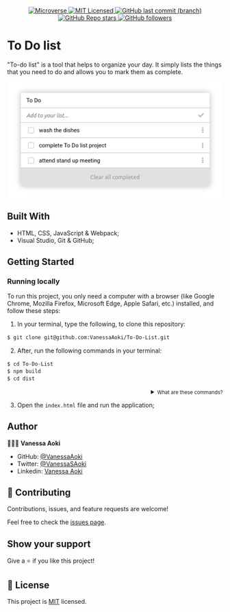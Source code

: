 <p align="center">
  <a href="https://www.microverse.org/">
    <img alt="Microverse" src="https://img.shields.io/badge/-Microverse-blueviolet?style=flat-square">
  </a>
  <a href="https://github.com/VanessaAoki/To-Do-List/blob/main/LICENSE">
    <img alt="MIT Licensed" src="https://img.shields.io/github/license/VanessaAoki/To-Do-List?style=flat-square">
  </a>
  <a href="https://github.com/VanessaAoki/To-Do-List">
    <img alt="GitHub last commit (branch)" src="https://img.shields.io/github/last-commit/VanessaAoki/To-Do-List/main?color=blue&style=flat-square">
  </a>
  <a href="https://github.com/VanessaAoki/To-Do-List">
    <img alt="GitHub Repo stars" src="https://img.shields.io/github/stars/VanessaAoki/To-Do-List?color=pink&label=%E2%98%85%20stars%20&style=flat-square">
  </a>
  <a href="https://github.com/VanessaAoki">
    <img alt="GitHub followers" src="https://img.shields.io/github/followers/VanessaAoki?color=yellow&logo=github&style=flat-square">
  </a>
</p>

# To Do list

"To-do list" is a tool that helps to organize your day. It simply lists the things that you need to do and allows you to mark them as complete.

<p align="center">
    <img alt="Screenshot" src="./imgs/screenshot.png" width="500">
</p>

## Built With

- HTML, CSS, JavaScript & Webpack;
- Visual Studio, Git & GitHub;

## Getting Started

### Running locally
To run this project, you only need a computer with a browser (like Google Chrome, Mozilla Firefox, Microsoft Edge, Apple Safari, etc.) installed, and follow these steps:

1. In your terminal, type the following, to clone this repository:

```sh
$ git clone git@github.com:VanessaAoki/To-Do-List.git
```

2. After, run the following commands in your terminal:

```sh
$ cd To-Do-List
$ npm build
$ cd dist
```
<details align="right">
<summary><small>What are these commands?</summary>
- the `$ cd` command is used to move to different folders. <br>
- while `$ npm build` is used to compile the aplication files.</small>
</details>

3. Open the `index.html` file and run the application;

## Author

👩🏼‍💻 **Vanessa Aoki**

- GitHub: [@VanessaAoki](https://github.com/VanessaAoki)
- Twitter: [@VanessaSAoki](https://twitter.com/VanessaSAoki)
- Linkedin: [Vanessa Aoki](https://www.linkedin.com/in/vanessasaoki/)

## 🤝 Contributing

Contributions, issues, and feature requests are welcome!

Feel free to check the [issues page](https://github.com/VanessaAoki/Webpack-Setup/issues).

## Show your support

Give a ⭐️ if you like this project!

## 📝 License

This project is [MIT](./LICENSE) licensed.
